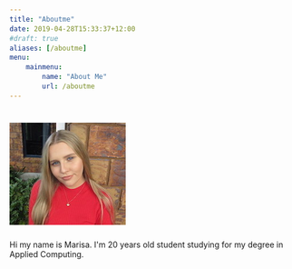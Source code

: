 ```yaml
---
title: "Aboutme"
date: 2019-04-28T15:33:37+12:00
#draft: true
aliases: [/aboutme]
menu:
    mainmenu:
        name: "About Me"
        url: /aboutme
---
```


# ![Marisa Picture](/static/img/Marisa.jpg)

Hi my name is Marisa. I'm 20 years old student studying for my degree in Applied Computing.
